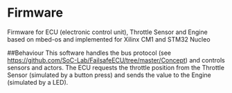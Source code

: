 # Firmware
Firmware for ECU (electronic control unit), Throttle Sensor and Engine based on mbed-os and implemented for Xilinx CM1 and STM32 Nucleo

##Behaviour
This software handles the bus protocol (see https://github.com/SoC-Lab/FailsafeECU/tree/master/Concept) and controls sensors and actors. 
The ECU requests the throttle position from the Throttle Sensor (simulated by a button press) and sends the value to the Engine (simulated by a LED).
